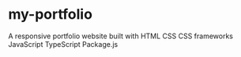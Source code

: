 # my-portfolio

A responsive portfolio website built with
HTML
CSS
CSS frameworks
JavaScript
TypeScript
Package.js
